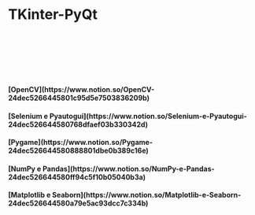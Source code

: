 <h1>TKinter-PyQt <h1><br><br>

<h4>[OpenCV](https://www.notion.so/OpenCV-24dec5266445801c95d5e7503836209b)</h4>
<h4>[Selenium e Pyautogui](https://www.notion.so/Selenium-e-Pyautogui-24dec526644580768dfaef03b330342d)</h4>
<h4>[Pygame](https://www.notion.so/Pygame-24dec526644580888801dbe0b389c16e)</h4>
<h4>[NumPy e Pandas](https://www.notion.so/NumPy-e-Pandas-24dec526644580ff94c5f10b05040b3a)</h4>
<h4>[Matplotlib e Seaborn](https://www.notion.so/Matplotlib-e-Seaborn-24dec526644580a79e5ac93dcc7c334b)</h4>

